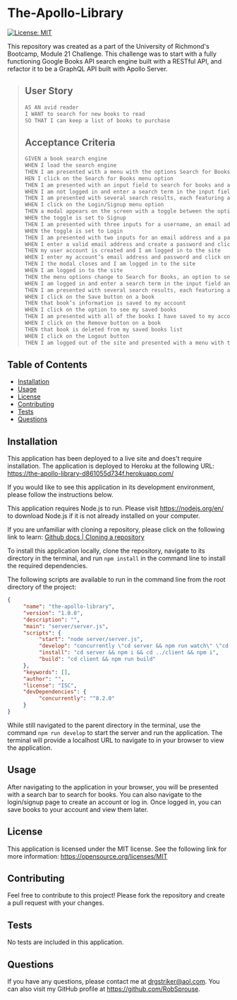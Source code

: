 # The-Apollo-Library

[![License: MIT](https://img.shields.io/badge/License-MIT-yellow.svg)](https://opensource.org/licenses/MIT)

This repository was created as a part of the University of Richmond's Bootcamp, Module 21 Challenge. This challenge was to start with a fully functioning Google Books API search engine built with a RESTful API, and refactor it to be a GraphQL API built with Apollo Server.

> ## User Story
>
> ```md
> AS AN avid reader
> I WANT to search for new books to read
> SO THAT I can keep a list of books to purchase
> ```
>
> ## Acceptance Criteria
>
> ```md
> GIVEN a book search engine
> WHEN I load the search engine
> THEN I am presented with a menu with the options Search for Books and Login/Signup and an input field to search for books and a submit button
> HEN I click on the Search for Books menu option
> THEN I am presented with an input field to search for books and a submit button
> WHEN I am not logged in and enter a search term in the input field and click the submit button
> THEN I am presented with several search results, each featuring a book’s title, author, description, image, and a link to that book on the Google Books site
> WHEN I click on the Login/Signup menu option
> THEN a modal appears on the screen with a toggle between the option to log in or sign up
> WHEN the toggle is set to Signup
> THEN I am presented with three inputs for a username, an email address, and a password, and a signup button
> WHEN the toggle is set to Login
> THEN I am presented with two inputs for an email address and a password and login button
> WHEN I enter a valid email address and create a password and click on the signup button
> THEN my user account is created and I am logged in to the site
> WHEN I enter my account’s email address and password and click on the login button
> THEN I the modal closes and I am logged in to the site
> WHEN I am logged in to the site
> THEN the menu options change to Search for Books, an option to see my saved books, and Logout
> WHEN I am logged in and enter a search term in the input field and click the submit button
> THEN I am presented with several search results, each featuring a book’s title, author, description, image, and a link to that book on the Google Books site and a button to save a book to my account
> WHEN I click on the Save button on a book
> THEN that book’s information is saved to my account
> WHEN I click on the option to see my saved books
> THEN I am presented with all of the books I have saved to my account, each featuring the book’s title, author, description, image, and a link to that book on the Google Books site and a button to remove a book from my account
> WHEN I click on the Remove button on a book
> THEN that book is deleted from my saved books list
> WHEN I click on the Logout button
> THEN I am logged out of the site and presented with a menu with the options Search for Books and Login/Signup and an input field to search for books and a submit button
> ```

## Table of Contents

-    [Installation](#installation)
-    [Usage](#usage)
-    [License](#license)
-    [Contributing](#contributing)
-    [Tests](#tests)
-    [Questions](#questions)

## Installation

This application has been deployed to a live site and does't require installation. The application is deployed to Heroku at the following URL: https://the-apollo-library-d861055d734f.herokuapp.com/

If you would like to see this application in its development environment, please follow the instructions below.

This application requires Node.js to run. Please visit https://nodejs.org/en/ to download Node.js if it is not already installed on your computer.

If you are unfamiliar with cloning a repository, please click on the following link to learn: [Github docs | Cloning a repository](https://docs.github.com/en/repositories/creating-and-managing-repositories/cloning-a-repository)

To install this application locally, clone the repository, navigate to its directory in the terminal, and run `npm install` in the command line to install the required dependencies.

The following scripts are available to run in the command line from the root directory of the project:

```json
{
     "name": "the-apollo-library",
     "version": "1.0.0",
     "description": "",
     "main": "server/server.js",
     "scripts": {
          "start": "node server/server.js",
          "develop": "concurrently \"cd server && npm run watch\" \"cd client && npm run dev\"",
          "install": "cd server && npm i && cd ../client && npm i",
          "build": "cd client && npm run build"
     },
     "keywords": [],
     "author": "",
     "license": "ISC",
     "devDependencies": {
          "concurrently": "^8.2.0"
     }
}
```

While still navigated to the parent directory in the terminal, use the command `npm run develop` to start the server and run the application. The terminal will provide a localhost URL to navigate to in your browser to view the application.

## Usage

After navigating to the application in your browser, you will be presented with a search bar to search for books. You can also navigate to the login/signup page to create an account or log in. Once logged in, you can save books to your account and view them later.

## License

This application is licensed under the MIT license. See the following link for more information: https://opensource.org/licenses/MIT

## Contributing

Feel free to contribute to this project! Please fork the repository and create a pull request with your changes.

## Tests

No tests are included in this application.

## Questions

If you have any questions, please contact me at drgstriker@aol.com. You can also visit my GitHub profile at https://github.com/RobSprouse.
